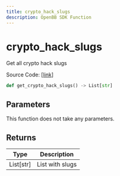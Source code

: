 ```yaml
---
title: crypto_hack_slugs
description: OpenBB SDK Function
---
```


# crypto_hack_slugs

Get all crypto hack slugs

Source Code: [[link](https://github.com/OpenBB-finance/OpenBBTerminal/tree/main/openbb_terminal/cryptocurrency/overview/rekt_model.py#L182)]

```python
def get_crypto_hack_slugs() -> List[str]
```
## Parameters

This function does not take any parameters.

## Returns

| Type | Description |
| ---- | ----------- |
| List[str] | List with slugs |

